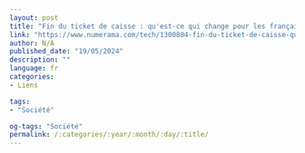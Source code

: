 ```yaml
---
layout: post
title: "Fin du ticket de caisse : qu'est-ce qui change pour les français ?"
link: "https://www.numerama.com/tech/1300804-fin-du-ticket-de-caisse-quest-ce-qui-change-pour-les-francais.html"
author: N/A
published_date: "19/05/2024"
description: ""
language: fr
categories:
- Liens

tags:
- "Société"

og-tags: "Société"
permalink: /:categories/:year/:month/:day/:title/
---
```

